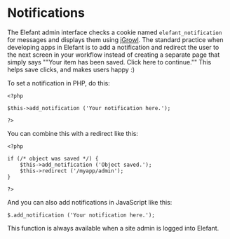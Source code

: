 # Notifications

The Elefant admin interface checks a cookie named `elefant_notification` for messages and displays them using [jGrowl](http://stanlemon.net/projects/jgrowl.html). The standard practice when developing apps in Elefant is to add a notification and redirect the user to the next screen in your workflow instead of creating a separate page that simply says ""Your item has been saved. Click here to continue."" This helps save clicks, and makes users happy :)

To set a notification in PHP, do this:

	<?php
	
	$this->add_notification ('Your notification here.');
	
	?>

You can combine this with a redirect like this:

	<?php
	
	if (/* object was saved */) {
		$this->add_notification ('Object saved.');
		$this->redirect ('/myapp/admin');
	}
	
	?>

And you can also add notifications in JavaScript like this:

	$.add_notification ('Your notification here.');

This function is always available when a site admin is logged into Elefant.